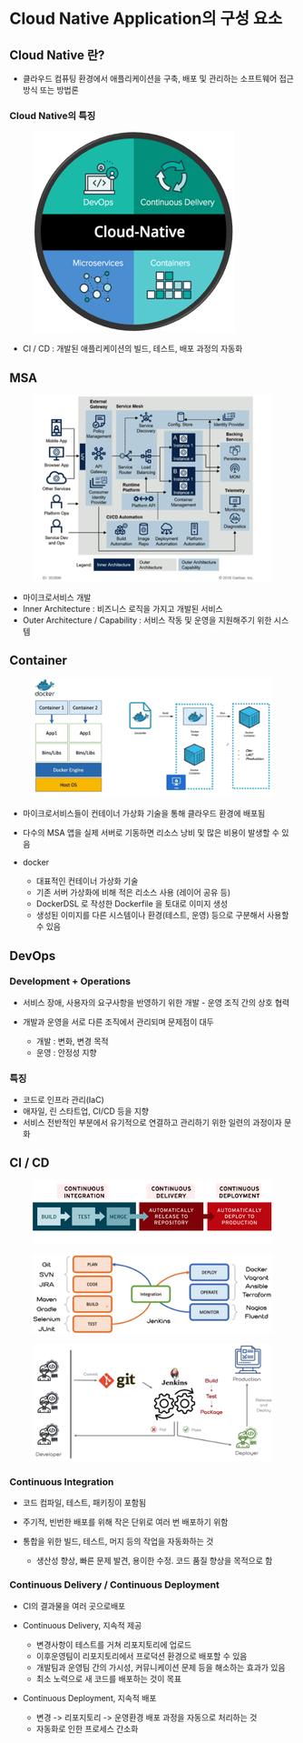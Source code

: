 # Cloud Native Application의 구성 요소

##

## Cloud Native 란?

* 클라우드 컴퓨팅 환경에서 애플리케이션을 구축, 배포 및 관리하는 소프트웨어 접근 방식 또는 방법론

### Cloud Native의 특징

<figure><img src="../../.gitbook/assets/image (4).png" alt=""><figcaption></figcaption></figure>

* CI / CD : 개발된 애플리케이션의 빌드, 테스트, 배포 과정의 자동화



## MSA

<figure><img src="../../.gitbook/assets/image (5).png" alt=""><figcaption></figcaption></figure>

* 마이크로서비스 개발
* Inner Architecture : 비즈니스 로직을 가지고 개발된 서비스
* Outer Architecture / Capability : 서비스 작동 및 운영을 지원해주기 위한 시스템



## Container

<figure><img src="../../.gitbook/assets/image (6).png" alt=""><figcaption></figcaption></figure>

* 마이크로서비스들이 컨테이너 가상화 기술을 통해 클라우드 환경에 배포됨
* 다수의 MSA 앱을 실제 서버로 기동하면 리소스 낭비 및 많은 비용이 발생할 수 있음
*   docker

    * 대표적인 컨테이너 가상화 기술
    * 기존 서버 가상화에 비해 적은 리소스 사용 (레이어 공유 등)
    * DockerDSL 로 작성한 Dockerfile 을 토대로 이미지 생성
    * 생성된 이미지를 다른 시스템이나 환경(테스트, 운영) 등으로 구분해서 사용할 수 있음



## DevOps

### Development + Operations

* 서비스 장애, 사용자의 요구사항을 반영하기 위한 개발 - 운영 조직 간의 상호 협력
*   개발과 운영을 서로 다른 조직에서 관리되며 문제점이 대두

    * 개발 : 변화, 변경 목적
    * 운영 : 안정성 지향



### 특징

* 코드로 인프라 관리(IaC)
* 애자일, 린 스타트업, CI/CD 등을 지향
* 서비스 전반적인 부분에서 유기적으로 연결하고 관리하기 위한 일련의 과정이자 문화



## CI / CD

<figure><img src="../../.gitbook/assets/image (9).png" alt=""><figcaption></figcaption></figure>

<figure><img src="../../.gitbook/assets/image (7).png" alt=""><figcaption></figcaption></figure>

<figure><img src="../../.gitbook/assets/image (8).png" alt=""><figcaption></figcaption></figure>

### Continuous Integration

* 코드 컴파일, 테스트, 패키징이 포함됨
* 주기적, 빈번한 배포를 위해 작은 단위로 여러 번 배포하기 위함
*   통합을 위한 빌드, 테스트, 머지 등의 작업을 자동화하는 것

    * 생산성 향상, 빠른 문제 발견, 용이한 수정. 코드 품질 향상을 목적으로 함



### Continuous Delivery / Continuous Deployment

* CI의 결과물을 여러 곳으로배포
* Continuous Delivery, 지속적 제공
  * 변경사항이 테스트를 거쳐 리포지토리에 업로드
  * 이후운영팀이 리포지토리에서 프로덕션 환경으로 배포할 수 있음
  * 개발팀과 운영팀 간의 가시성, 커뮤니케이션 문제 등을 해소하는 효과가 있음
  * 최소 노력으로 새 코드를 배포하는 것이 목표
*   Continuous Deployment, 지속적 배포

    * 변경 -> 리포지토리 -> 운영환경 배포 과정을 자동으로 처리하는 것
    * 자동화로 인한 프로세스 간소화



###
